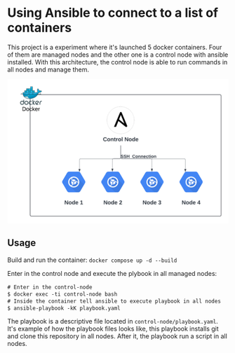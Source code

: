 # Using Ansible to connect to a list of containers

This project is a experiment where it's launched 5 docker containers. Four of them are managed nodes and the other one is a control node with ansible installed. With this architecture, the control node is able to run commands in all nodes and manage them. 

![Architecture](./assets/arch.png)

## Usage

Build and run the container: `docker compose up -d --build`

Enter in the control node and execute the plybook in all managed nodes: 
```
# Enter in the control-node
$ docker exec -ti control-node bash
# Inside the container tell ansible to execute playbook in all nodes
$ ansible-playbook -kK playbook.yaml
```

The playbook is a descriptive file located in `control-node/playbook.yaml`. It's example of how the playbook files looks like, this playbook installs git and clone this repository in all nodes. After it, the playbook run a script in all nodes.
